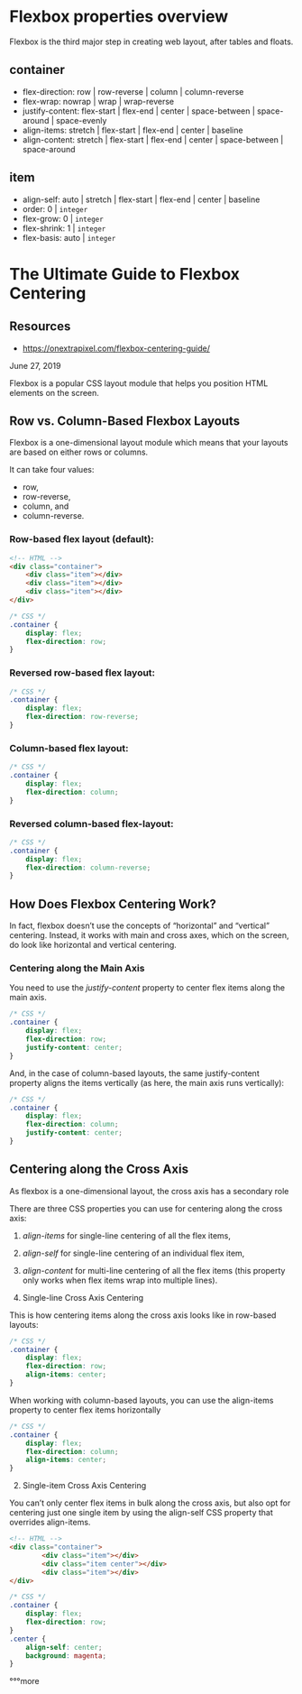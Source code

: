Flexbox properties overview
============================

Flexbox is the third major step in creating web layout, after tables and floats.

## container

- flex-direction: row | row-reverse | column | column-reverse
- flex-wrap: nowrap | wrap | wrap-reverse
- justify-content: flex-start | flex-end | center | space-between |  space-around | space-evenly
- align-items: stretch | flex-start | flex-end | center | baseline
- align-content: stretch | flex-start | flex-end | center | space-between | space-around 

## item

- align-self: auto | stretch | flex-start | flex-end | center | baseline
- order: 0 | `integer`
- flex-grow: 0 | `integer`
- flex-shrink: 1 | `integer`
- flex-basis: auto | `integer`


The Ultimate Guide to Flexbox Centering
=======================================

## Resources

- https://onextrapixel.com/flexbox-centering-guide/

June 27, 2019

Flexbox is a popular CSS layout module that helps you position HTML elements on the screen.

## Row vs. Column-Based Flexbox Layouts

Flexbox is a one-dimensional layout module which means that your layouts are based on either rows or columns.

It can take four values: 

- row, 
- row-reverse, 
- column, and 
- column-reverse.

### Row-based flex layout (default):

```html
<!-- HTML -->
<div class="container">
    <div class="item"></div>
    <div class="item"></div>
    <div class="item"></div>       
</div>
```

```css
/* CSS */
.container {
    display: flex;
    flex-direction: row;
}
```

### Reversed row-based flex layout:

```css
/* CSS */
.container {
    display: flex;
    flex-direction: row-reverse;
}
```

### Column-based flex layout:

```css
/* CSS */
.container {
    display: flex;
    flex-direction: column;
}
```

### Reversed column-based flex-layout:

```css
/* CSS */
.container {
    display: flex;
    flex-direction: column-reverse;
}
```

## How Does Flexbox Centering Work?

In fact, flexbox doesn’t use the concepts of “horizontal” and “vertical” centering. Instead, it works with main and cross axes, which on the screen, do look like horizontal and vertical centering.

### Centering along the Main Axis

You need to use the *justify-content* property to center flex items along the main axis. 

```css
/* CSS */
.container {
    display: flex;
    flex-direction: row;
    justify-content: center;
}
```

And, in the case of column-based layouts, the same justify-content property aligns the items vertically (as here, the main axis runs vertically):

```css
/* CSS */
.container {
    display: flex;
    flex-direction: column;
    justify-content: center;
}
```

## Centering along the Cross Axis

As flexbox is a one-dimensional layout, the cross axis has a secondary role

There are three CSS properties you can use for centering along the cross axis:

1. *align-items* for single-line centering of all the flex items,
2. *align-self* for single-line centering of an individual flex item,
3. *align-content* for multi-line centering of all the flex items (this property only works when flex items wrap into multiple lines).

1. Single-line Cross Axis Centering

This is how centering items along the cross axis looks like in row-based layouts:

```css
/* CSS */
.container {    
    display: flex;
    flex-direction: row;
    align-items: center;
}
```

When working with column-based layouts, you can use the align-items property to center flex items horizontally

```css
/* CSS */
.container {    
    display: flex;
    flex-direction: column;
    align-items: center;
}
```

2. Single-item Cross Axis Centering

You can’t only center flex items in bulk along the cross axis, but also opt for centering just one single item by using the align-self CSS property that overrides align-items.

```html
<!-- HTML -->
<div class="container">
        <div class="item"></div>
        <div class="item center"></div>
        <div class="item"></div>
</div>
```

```css
/* CSS */
.container {
    display: flex;
    flex-direction: row;
}
.center {
    align-self: center;
    background: magenta;
}
```


°°°more